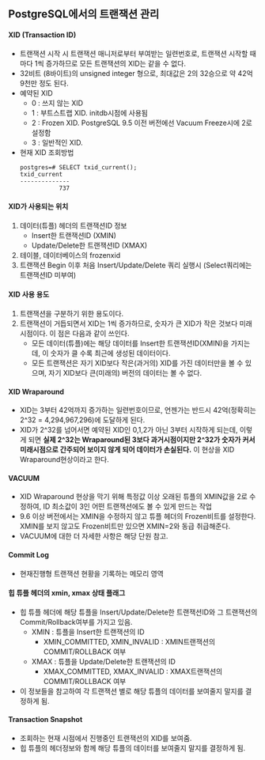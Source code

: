 ## PostgreSQL에서의 트랜잭션 관리

#### XID (Transaction ID)
- 트랜잭션 시작 시 트랜잭션 매니저로부터 부여받는 일련번호로, 트랜잭션 시작할 때마다 1씩 증가하므로 모든 트랜잭션의 XID는 같을 수 없다.
- 32비트 (8바이트)의 unsigned integer 형으로, 최대값은 2의 32승으로 약 42억 9천만 정도 된다.
- 예약된 XID
  - 0 : 쓰지 않는 XID
  - 1 : 부트스트랩 XID. initdb시점에 사용됨
  - 2 : Frozen XID. PostgreSQL 9.5 이전 버전에선 Vacuum Freeze시에 2로 설정함
  - 3 : 일반적인 XID.
- 현재 XID 조회방법
  ```
  postgres=# SELECT txid_current();
  txid_current 
  --------------
             737
  ```
#### XID가 사용되는 위치
1. 데이터(튜플) 헤더의 트랜잭션ID 정보
   - Insert한 트랜잭션ID (XMIN)
   - Update/Delete한 트랜잭션ID (XMAX)
2. 테이블, 데이터베이스의 frozenxid
3. 트랜잭션 Begin 이후 처음 Insert/Update/Delete 쿼리 실행시 (Select쿼리에는 트랜잭션ID 미부여)

#### XID 사용 용도
1. 트랜잭션을 구분하기 위한 용도이다.
2. 트랜잭션이 거듭되면서 XID는 1씩 증가하므로, 숫자가 큰 XID가 작은 것보다 미래시점이다. 이 점은 다음과 같이 쓰인다.
   - 모든 데이터(튜플)에는 해당 데이터를 Insert한 트랜잭션ID(XMIN)을 가지는데, 이 숫자가 클 수록 최근에 생성된 데이터이다.
   - 모든 트랜잭션은 자기 XID보다 작은(과거의) XID를 가진 데이터만을 볼 수 있으며, 자기 XID보다 큰(미래의) 버전의 데이터는 볼 수 없다.

#### XID Wraparound
- XID는 3부터 42억까지 증가하는 일련번호이므로, 언젠가는 반드시 42억(정확히는 2^32 = 4,294,967,296)에 도달하게 된다.
- XID가 2^32를 넘어서면 예약된 XID인 0,1,2가 아닌 3부터 시작하게 되는데, 이렇게 되면 **실제 2^32는 Wraparound된 3보다 과거시점이지만 2^32가 숫자가 커서 미래시점으로 간주되어 보이지 않게 되어 데이터가 손실된다.** 이 현상을 XID Wraparound현상이라고 한다.

#### VACUUM
- XID Wraparound 현상을 막기 위해 특정값 이상 오래된 튜플의 XMIN값을 2로 수정하여, ID 최소값이 3인 어떤 트랜잭션에도 볼 수 있게 만드는 작업
- 9.6 이상 버전에서는 XMIN을 수정하지 않고 튜플 헤더의 Frozen비트를 설정한다. XMIN를 보지 않고도 Frozen비트만 있으면 XMIN=2와 동급 취급해준다.
- VACUUM에 대한 더 자세한 사항은 해당 단원 참고.

#### Commit Log
- 현재진행형 트랜잭션 현황을 기록하는 메모리 영역

#### 힙 튜플 헤더의 xmin, xmax 상태 플래그
- 힙 튜플 헤더에 해당 튜플을 Insert/Update/Delete한 트랜잭션ID와 그 트랜잭션의 Commit/Rollback여부를 가지고 있음.
  - XMIN : 튜플을 Insert한 트랜잭션의 ID
    - XMIN_COMMITTED, XMIN_INVALID : XMIN트랜잭션의 COMMIT/ROLLBACK 여부
  - XMAX : 튜플을 Update/Delete한 트랜잭션의 ID
    - XMAX_COMMITTED, XMAX_INVALID : XMAX트랜잭션의 COMMIT/ROLLBACK 여부
- 이 정보들을 참고하여 각 트랜잭션 별로 해당 튜플의 데이터를 보여줄지 말지를 결정하게 됨.

#### Transaction Snapshot
- 조회하는 현재 시점에서 진행중인 트랜잭션의 XID를 보여줌.
- 힙 튜플의 헤더정보와 함께 해당 튜플의 데이터를 보여줄지 말지를 결정하게 됨.
